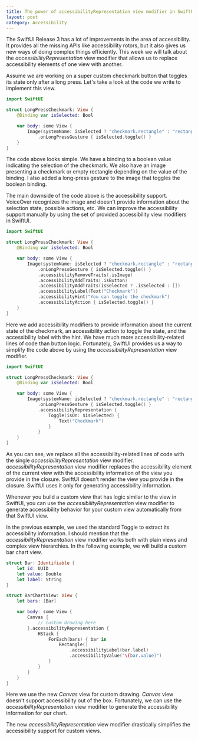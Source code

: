 ```yaml
---
title: The power of accessibilityRepresentation view modifier in SwiftUI
layout: post
category: Accessibility
---
```


The SwiftUI Release 3 has a lot of improvements in the area of accessibility. It provides all the missing APIs like accessibility rotors, but it also gives us new ways of doing complex things efficiently. This week we will talk about the *accessibilityRepresentation* view modifier that allows us to replace accessibility elements of one view with another.

Assume we are working on a super custom checkmark button that toggles its state only after a long press. Let's take a look at the code we write to implement this view.

```swift
import SwiftUI

struct LongPressCheckmark: View {
    @Binding var isSelected: Bool

    var body: some View {
        Image(systemName: isSelected ? "checkmark.rectangle" : "rectangle")
            .onLongPressGesture { isSelected.toggle() }
    }
}
```

The code above looks simple. We have a binding to a boolean value indicating the selection of the checkmark. We also have an image presenting a checkmark or empty rectangle depending on the value of the binding. I also added a long-press gesture to the image that toggles the boolean binding.

The main downside of the code above is the accessibility support. VoiceOver recognizes the image and doesn't provide information about the selection state, possible actions, etc. We can improve the accessibility support manually by using the set of provided accessibility view modifiers in SwiftUI.

```swift
import SwiftUI

struct LongPressCheckmark: View {
    @Binding var isSelected: Bool

    var body: some View {
        Image(systemName: isSelected ? "checkmark.rectangle" : "rectangle")
            .onLongPressGesture { isSelected.toggle() }
            .accessibilityRemoveTraits(.isImage)
            .accessibilityAddTraits(.isButton)
            .accessibilityAddTraits(isSelected ? .isSelected : [])
            .accessibilityLabel(Text("Checkmark"))
            .accessibilityHint("You can toggle the checkmark")
            .accessibilityAction { isSelected.toggle() }
    }
}
```

Here we add accessibility modifiers to provide information about the current state of the checkmark, an accessibility action to toggle the state, and the accessibility label with the hint. We have much more accessibility-related lines of code than button logic. Fortunately, SwiftUI provides us a way to simplify the code above by using the *accessibilityRepresentation* view modifier.

```swift
import SwiftUI

struct LongPressCheckmark: View {
    @Binding var isSelected: Bool

    var body: some View {
        Image(systemName: isSelected ? "checkmark.rectangle" : "rectangle")
            .onLongPressGesture { isSelected.toggle() }
            .accessibilityRepresentation {
                Toggle(isOn: $isSelected) {
                    Text("Checkmark")
                }
            }
    }
}
```

As you can see, we replace all the accessibility-related lines of code with the single *accessibilityRepresentation* view modifier. *accessibilityRepresentation* view modifier replaces the accessibility element of the current view with the accessibility information of the view you provide in the closure. SwiftUI doesn't render the view you provide in the closure. SwiftUI uses it only for generating accessibility information.

Whenever you build a custom view that has logic similar to the view in SwiftUI, you can use the *accessibilityRepresentation* view modifier to generate accessibility behavior for your custom view automatically from that SwiftUI view.

In the previous example, we used the standard Toggle to extract its accessibility information. I should mention that the *accessibilityRepresentation* view modifier works both with plain views and complex view hierarchies. In the following example, we will build a custom bar chart view.

```swift
struct Bar: Identifiable {
    let id: UUID
    let value: Double
    let label: String
}

struct BarChartView: View {
    let bars: [Bar]

    var body: some View {
        Canvas {
            // custom drawing here
        }.accessibilityRepresentation {
            HStack {
                ForEach(bars) { bar in
                    Rectangle()
                        .accessibilityLabel(bar.label)
                        .accessibilityValue("\(bar.value)")
                }
            }
        }
    }
}
```

Here we use the new *Canvas* view for custom drawing. *Canvas* view doesn't support accessibility out of the box. Fortunately, we can use the *accessibilityRepresentation* view modifier to generate the accessibility information for our chart.

The new *accessibilityRepresentation* view modifier drastically simplifies the accessibility support for custom views.
